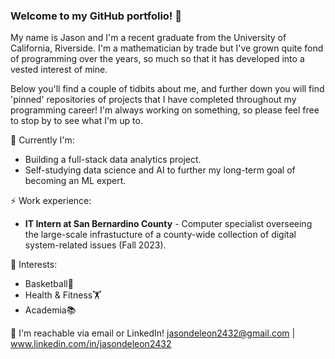 ### Welcome to my GitHub portfolio! 👋

My name is Jason and I'm a recent graduate from the University of California, Riverside. I'm a mathematician by trade but I've grown quite fond of programming over the years, so much so that it has developed into a vested interest of mine.

Below you'll find a couple of tidbits about me, and further down you will find 'pinned' repositories of projects that I have completed throughout my programming career! I'm always working on something, so please feel free to stop by to see what I'm up to.

🔭 Currently I'm:
- Building a full-stack data analytics project.
- Self-studying data science and AI to further my long-term goal of becoming an ML expert.

⚡ Work experience:
<!--- **IT Specialist (incoming) at Stealth Startup** - Software engineer enhancing the training for over 100k students throughout the country via the use of digital instruction and VR simulation (est. Summer 2025).-->
- **IT Intern at San Bernardino County** - Computer specialist overseeing the large-scale infrastucture of a county-wide collection of digital system-related issues (Fall 2023).

🌱 Interests:
- Basketball🏀
- Health & Fitness🏋️
- Academia📚

💬 I'm reachable via email or LinkedIn! jasondeleon2432@gmail.com | www.linkedin.com/in/jasondeleon2432

<!--
**jSwAggy01/jSwAggy01** is a ✨ _special_ ✨ repository because its `README.md` (this file) appears on your GitHub profile.

Here are some ideas to get you started:

- 🔭 I’m currently working on ...
- 🌱 I’m currently learning ...
- 👯 I’m looking to collaborate on ...
- 🤔 I’m looking for help with ...
- 💬 Ask me about ...
- 📫 How to reach me: ...
- 😄 Pronouns: ...
- ⚡ Fun fact: ...
-->
